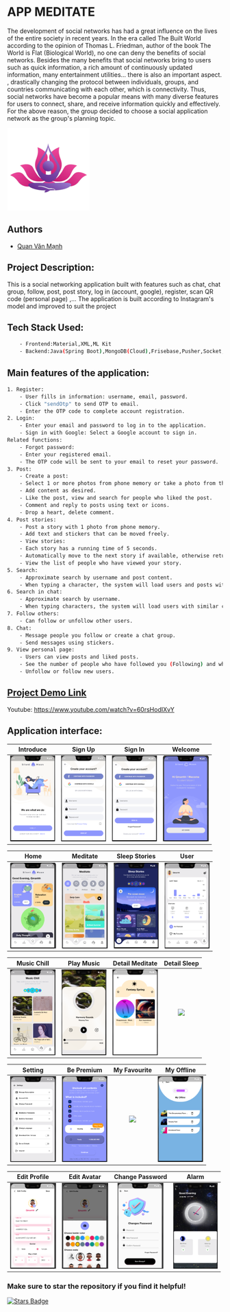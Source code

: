 # APP MEDITATE
The development of social networks has had a great influence on the lives of the entire society in recent years. In the era called The Built World according to the opinion of Thomas L. Friedman, author of the book The World is Flat (Biological World), no one can deny the benefits of social networks. Besides the many benefits that social networks bring to users such as quick information, a rich amount of continuously updated information, many entertainment utilities... there is also an important aspect. , drastically changing the protocol between individuals, groups, and countries communicating with each other, which is connectivity. Thus, social networks have become a popular means with many diverse features for users to connect, share, and receive information quickly and effectively.
For the above reason, the group decided to choose a social application network as the group's planning topic.

![Logo](./assets/images/screen_image/logo.png)
## Authors
- [Quan Văn Mạnh](https://github.com/Manh-IT-K2)

## Project Description:
This is a social networking application built with features such as chat, chat group, follow, post, post story, log in (account, google), register, scan QR code (personal page) ,... The application is built according to Instagram's model and improved to suit the project
## Tech Stack Used:
```bash
    - Frontend:Material,XML,ML Kit 
    - Backend:Java(Spring Boot),MongoDB(Cloud),Frisebase,Pusher,Socket,Retrofit2,Glide
```
## Main features of the application:
```bash
1. Register:
    - User fills in information: username, email, password.
    - Click "sendOtp" to send OTP to email.
    - Enter the OTP code to complete account registration.
2. Login:
    - Enter your email and password to log in to the application.
    - Sign in with Google: Select a Google account to sign in.
Related functions:
    - Forgot password:
    - Enter your registered email.
    - The OTP code will be sent to your email to reset your password.
3. Post:
    - Create a post:
    - Select 1 or more photos from phone memory or take a photo from the camera.
    - Add content as desired.
    - Like the post, view and search for people who liked the post.
    - Comment and reply to posts using text or icons.
    - Drop a heart, delete comment.
4. Post stories:
    - Post a story with 1 photo from phone memory.
    - Add text and stickers that can be moved freely.
    - View stories:
    - Each story has a running time of 5 seconds.
    - Automatically move to the next story if available, otherwise return to the main screen.
    - View the list of people who have viewed your story.
5. Search:
    - Approximate search by username and post content.
    - When typing a character, the system will load users and posts with similar characters in the search bar.
6. Search in chat:
    - Approximate search by username.
    - When typing characters, the system will load users with similar characters in the search bar.
7. Follow others:
    - Can follow or unfollow other users.
8. Chat:
    - Message people you follow or create a chat group.
    - Send messages using stickers.
9. View personal page:
    - Users can view posts and liked posts.
    - See the number of people who have followed you (Following) and who follow you (Follower).
    - Unfollow or follow new users.
```
## [Project Demo Link]([https://www.youtube.com/watch?v=60rsHodIXvY](https://www.youtube.com/watch?v=60rsHodIXvY))
Youtube: https://www.youtube.com/watch?v=60rsHodIXvY
## Application interface:

| Introduce | Sign Up | Sign In | Welcome |
|:---------:|:-------:|:-------:|:----------------:|
| <img src="./assets/images/screen_image/screen_introduce.png" height="200"> | <img src="./assets/images/screen_image/screen_signup.png" height="200"> | <img src="./assets/images/screen_image/screen_signin.png" height="200"> | <img src="./assets/images/screen_image/screen_welcome.png" height="200"> |

| Home | Meditate | Sleep Stories | User |
|:----:|:--------:|:-------------:|:------------:|
| <img src="./assets/images/screen_image/screen_home.png" height="200"> | <img src="./assets/images/screen_image/screen_meditate.png" height="200"> | <img src="./assets/images/screen_image/screen_sleep.png" height="200"> | <img src="./assets/images/screen_image/screen_user.png" height="200"> |

| Music Chill | Play Music | Detail Meditate | Detail Sleep |
|:-----------:|:----------:|:---------------:|:------------:|
| <img src="./assets/images/screen_image/screen_music_chill.png" height="200"> | <img src="./assets/images/screen_image/screen_play_music.png" height="200"> | <img src="./assets/images/screen_image/screen_detail_meditate.png" height="200"> | <img src="./assets/images/screen_image/screen_detail_sleep.png" height="200"> |

| Setting | Be Premium | My Favourite | My Offline |
|:-------:|:----------:|:------------:|:----------:|
| <img src="./assets/images/screen_image/screen_setting.png" height="200"> | <img src="./assets/images/screen_image/screen_premium.png" height="200"> | <img src="./assets/images/screen_image/screen_favourite.png" height="200"> | <img src="./assets/images/screen_image/screen_dowload.png" height="200"> |

| Edit Profile | Edit Avatar | Change Password | Alarm |
|:------------:|:-----------:|:---------------:|:-----:|
| <img src="./assets/images/screen_image/screen_edit_profile.png" height="200"> | <img src="./assets/images/screen_image/screen_edit_avt.png" height="200"> | <img src="./assets/images/screen_image/screen_changePw.png" height="200"> | <img src="./assets/images/screen_image/screen_alarm.png" height="200"> |

### Make sure to star the repository if you find it helpful!
<a href="https://github.com/Manh-IT-K2/AppMeditate/stargazers"><img src="https://img.shields.io/github/stars/Manh-IT-K2/AppMeditate?color=yellow" alt="Stars Badge"/></a>

